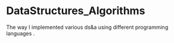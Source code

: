 # DataStructures_Algorithms
The way I implemented various ds&amp;a using different programming languages .
